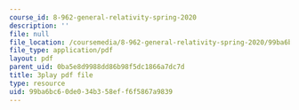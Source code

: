 ```yaml
---
course_id: 8-962-general-relativity-spring-2020
description: ''
file: null
file_location: /coursemedia/8-962-general-relativity-spring-2020/99ba6bc60de034b358eff6f5867a9839_pUqA_iHLBWQ.pdf
file_type: application/pdf
layout: pdf
parent_uid: 0ba5e8d9988dd86b98f5dc1866a7dc7d
title: 3play pdf file
type: resource
uid: 99ba6bc6-0de0-34b3-58ef-f6f5867a9839
---
```


